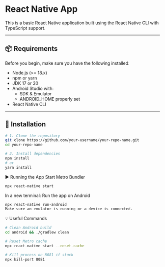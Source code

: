 # React Native App

This is a basic React Native application built using the React Native CLI with TypeScript support.

---

## 📦 Requirements

Before you begin, make sure you have the following installed:

- Node.js (>= 18.x)
- npm or yarn
- JDK 17 or 20
- Android Studio with:
  - SDK & Emulator
  - ANDROID_HOME properly set
- React Native CLI

---

## 🔧 Installation

```bash
# 1. Clone the repository
git clone https://github.com/your-username/your-repo-name.git
cd your-repo-name

# 2. Install dependencies
npm install
# or
yarn install
```

▶️ Running the App
Start Metro Bundler
```bash
npx react-native start
```
In a new terminal: Run the app on Android
```bash
npx react-native run-android
Make sure an emulator is running or a device is connected.
```

💡 Useful Commands
```bash
# Clean Android build
cd android && ./gradlew clean

# Reset Metro cache
npx react-native start --reset-cache

# Kill process on 8081 if stuck
npx kill-port 8081
```

